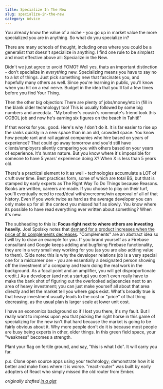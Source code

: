 ```yaml
---
title: Specialize In The New
slug: specialize-in-the-new
category: Advice
---
```


You already know the value of a niche - you go up in market value the more specialized you are in anything. So what do you specialize in?

There are many schools of thought, including ones where you could be a generalist that doesn't specialize in anything. I find one rule to be simplest and most effective above all: Specialize in the New.

Didn't we just agree to avoid FOMO? Well yes, thats an important distinction - don't specialize in _everything_ new. Specializing means you have to say no to a lot of things. Just pick something new that fascinates you, and hopefully many others as well. Since you're learning in public, you'll know when you hit on a real nerve. Budget in the idea that you'll fail a few times before you find Your Thing.

Then the other big objection: There are plenty of jobs/money/etc in (fill in the blank older technology) too! This is usually followed by some big numbers and anecdata. "My brother's cousin's roommate's friend took this COBOL job and now he's earning six figures on the beach in Tahiti!"

If that works for you, good. Here's why _I_ don't do it. It is far easier to rise up the ranks quickly in a new space than in an old, crowded space. You know how people rant and rail against companies who hire based on years of experience? That could go away tomorrow and you'd still have clients/employers silently comparing you with others based on your years of experience. It's human nature. But you know where it's impossible for someone to have 5 years' experience doing X? When X is less than 5 years old.

There's a practical element to it as well - technologies accumulate a LOT of cruft over time. Best practices form, some of which are total BS, but that is stamped by early experts as The Right Way To Do Things because Reasons. Books are written, careers are made. If you choose to play on their turf, you'll eventually need to read/deal with/overcome/win approval of all of that history. Even if you work twice as hard as the average developer you can only make up for all the context you missed half as slowly. You know where its possible to have read everything ever written about something? When it's new.

The subheading to this is: **Focus right next to where others are investing heavily.** Joel Spolsky notes that [demand for a product increases when the price of its complements decreases](https://www.joelonsoftware.com/2002/06/12/strategy-letter-v/). "Complements" are an abstract idea so I will try to draw an example for you. If you brand yourself as a Firebase consultant and Google keeps adding and bugfixing Firebase functionality, they are in a very small way working for you (as you are also adding value to them). (Side note: this is why the developer relations job is a very special one for a midcareer dev - you are essentially a designated person showing off the investment of a company and team doing the real work in the background. As a focal point and an amplifier, you will get disproportionate credit.) As a developer (and not a startup) you don't even really have to make the bank shot of figuring out the overlooked adjacencies next to an area of heavy investment; you can just make yourself all about that area directly and let the market tell you where gaps exist. What's broadly true is that heavy investment usually leads to the cost or "price" of that thing decreasing, as the usual plan is larger scale at lower unit cost.

I have an economics background so if I lost you there, it's my fault. But I really want to impress upon you that picking the right horse in this game of specializing for the new isn't that hard because the market is going to be fairly obvious about it. Why more people don't do it is because most people are busy being experts in other, older things. In this green field space, your "weakness" becomes a strength.

Plant your flag on fertile ground, and say, "this is what I do". It will carry you far.

p.s. Clone open source apps using your technology; demonstrate how it is better and make fixes where it is worse. "react-router" was built by early adopters of React who simply missed the old router from Ember.

_originally drafted [in a gist](https://gist.github.com/sw-yx/9720bd4a30606ca3ffb8d407113c0fe5)_
